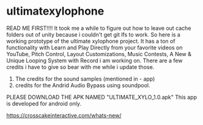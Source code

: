 # ultimatexylophone
READ ME FIRST!!!!
It took me a while to figure out how to leave out cache folders out of unity because i couldn't get git lfs to work.
So here is a working prototype of the ultimate xylophone project.
It has a ton of functionality with Learn and Play Directly from your favorite videos on YouTube, Pitch Control, 
Layout Customizations, Music Contests, A New & Unique Looping System with Record i am working on.
There are a few credits i have to give so bear with me while i update those.
1. The credits for the sound samples (mentioned in - app)
2. credits for the Andrid Audio Bypass using soundpool.

PLEASE DOWNLOAD THE APK NAMED "ULTIMATE_XYLO_1.0.apk" This app is developed for android only.


https://crosscakeinteractive.com/whats-new/
